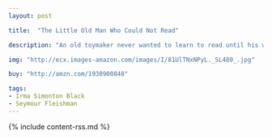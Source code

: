 ```yaml
---
layout: post

title:  "The Little Old Man Who Could Not Read"

description: "An old toymaker never wanted to learn to read until his wife went away on a visit and he had to do the grocery shopping by himself."

img: "http://ecx.images-amazon.com/images/I/81UlTNxNPyL._SL480_.jpg"

buy: "http://amzn.com/1930900848"

tags:
- Irma Simonton Black
- Seymour Fleishman
---
```


{% include content-rss.md %}